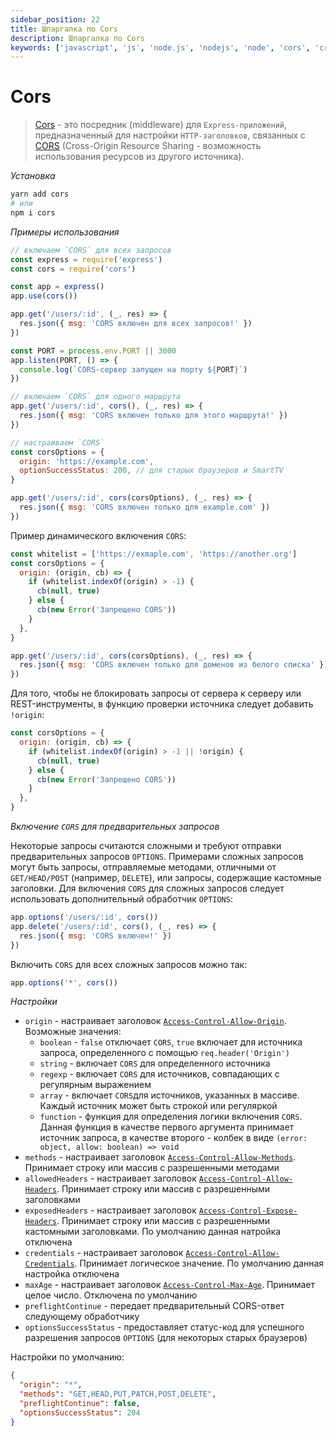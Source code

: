 ```yaml
---
sidebar_position: 22
title: Шпаргалка по Cors
description: Шпаргалка по Cors
keywords: ['javascript', 'js', 'node.js', 'nodejs', 'node', 'cors', 'cross-origin resource sharing', 'npm', 'registry', 'package', 'utility', 'cheatsheet', 'шпаргалка', 'реестр', 'библиотека', 'утилита', 'пакет', 'распределение ресурсов между источниками']
---
```


# Cors

> [Cors](https://www.npmjs.com/package/cors) - это посредник (middleware) для `Express-приложений`, предназначенный для настройки `HTTP-заголовков`, связанных с [CORS](https://developer.mozilla.org/ru/docs/Web/HTTP/CORS) (Cross-Origin Resource Sharing - возможность использования ресурсов из другого источника).

_Установка_

```bash
yarn add cors
# или
npm i cors
```

_Примеры использования_

```js
// включаем `CORS` для всех запросов
const express = require('express')
const cors = require('cors')

const app = express()
app.use(cors())

app.get('/users/:id', (_, res) => {
  res.json({ msg: 'CORS включен для всех запросов!' })
})

const PORT = process.env.PORT || 3000
app.listen(PORT, () => {
  console.log(`CORS-сервер запущен на порту ${PORT}`)
})

// включаем `CORS` для одного маршрута
app.get('/users/:id', cors(), (_, res) => {
  res.json({ msg: 'CORS включен только для этого маршрута!' })
})

// настраиваем `CORS`
const corsOptions = {
  origin: 'https://example.com',
  optionSuccessStatus: 200, // для старых браузеров и SmartTV
}

app.get('/users/:id', cors(corsOptions), (_, res) => {
  res.json({ msg: 'CORS включен только для example.com' })
})
```

Пример динамического включения `CORS`:

```js
const whitelist = ['https://exmaple.com', 'https://another.org']
const corsOptions = {
  origin: (origin, cb) => {
    if (whitelist.indexOf(origin) > -1) {
      cb(null, true)
    } else {
      cb(new Error('Запрещено CORS'))
    }
  },
}

app.get('/users/:id', cors(corsOptions), (_, res) => {
  res.json({ msg: 'CORS включен только для доменов из белого списка' })
})
```

Для того, чтобы не блокировать запросы от сервера к серверу или REST-инструменты, в функцию проверки источника следует добавить `!origin`:

```js
const corsOptions = {
  origin: (origin, cb) => {
    if (whitelist.indexOf(origin) > -1 || !origin) {
      cb(null, true)
    } else {
      cb(new Error('Запрещено CORS'))
    }
  },
}
```

_Включение `CORS` для предварительных запросов_

Некоторые запросы считаются сложными и требуют отправки предварительных запросов `OPTIONS`. Примерами сложных запросов могут быть запросы, отправляемые методами, отличными от `GET/HEAD/POST` (например, `DELETE`), или запросы, содержащие кастомные заголовки. Для включения `CORS` для сложных запросов следует использовать дополнительный обработчик `OPTIONS`:

```js
app.options('/users/:id', cors())
app.delete('/users/:id', cors(), (_, res) => {
  res.json({ msg: 'CORS включен!' })
})
```

Включить `CORS` для всех сложных запросов можно так:

```js
app.options('*', cors())
```

_Настройки_

- `origin` - настраивает заголовок <a href="https://developer.mozilla.org/ru/docs/Web/HTTP/Headers/Access-Control-Allow-Origin">`Access-Control-Allow-Origin`</a>. Возможные значения:
  - `boolean` - `false` отключает `CORS`, `true` включает для источника запроса, определенного с помощью `req.header('Origin')`
  - `string` - включает `CORS` для определенного источника
  - `regexp` - включает `CORS` для источников, совпадающих с регулярным выражением
  - `array` - включает `CORS`для источников, указанных в массиве. Каждый источник может быть строкой или регуляркой
  - `function` - функция для определения логики включения `CORS`. Данная функция в качестве первого аргумента принимает источник запроса, в качестве второго - колбек в виде `(error: object, allow: boolean) => void`
- `methods` - настраивает заголовок <a href="https://developer.mozilla.org/ru/docs/Web/HTTP/Headers/Access-Control-Allow-Methods">`Access-Control-Allow-Methods`</a>. Принимает строку или массив с разрешенными методами
- `allowedHeaders` - настраивает заголовок <a href="https://developer.mozilla.org/ru/docs/Web/HTTP/Headers/Access-Control-Allow-Headers">`Access-Control-Allow-Headers`</a>. Принимает строку или массив с разрешенными заголовками
- `exposedHeaders` - настраивает заголовок <a href="https://developer.mozilla.org/en-US/docs/Web/HTTP/Headers/Access-Control-Expose-Headers">`Access-Control-Expose-Headers`</a>. Принимает строку или массив с разрешенными кастомными заголовками. По умолчанию данная натройка отключена
- `credentials` - настраивает заголовок <a href="https://developer.mozilla.org/en-US/docs/Web/HTTP/Headers/Access-Control-Allow-Credentials">`Access-Control-Allow-Credentials`</a>. Принимает логическое значение. По умолчанию данная настройка отключена
- `maxAge` - настраивает заголовок <a href="https://developer.mozilla.org/ru/docs/Web/HTTP/Headers/Access-Control-Max-Age">`Access-Control-Max-Age`</a>. Принимает целое число. Отключена по умолчанию
- `preflightContinue` - передает предварительный CORS-ответ следующему обработчику
- `optionsSuccessStatus` - предоставляет статус-код для успешного разрешения запросов `OPTIONS` (для некоторых старых браузеров)

Настройки по умолчанию:

```json
{
  "origin": "*",
  "methods": "GET,HEAD,PUT,PATCH,POST,DELETE",
  "preflightContinue": false,
  "optionsSuccessStatus": 204
}
```
